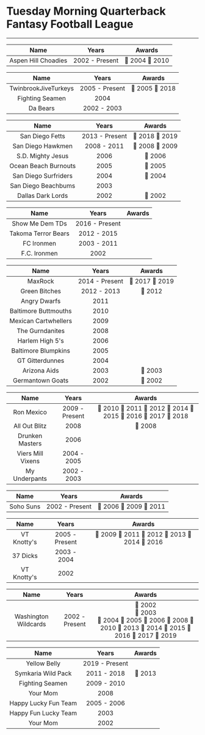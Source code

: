 # Tuesday Morning Quarterback Fantasy Football League

---

|        Name         |     Years      |            Awards             |
| :-----------------: | :------------: | :---------------------------: |
| Aspen Hill Choadies | 2002 - Present | &#x1F949; 2004 &#x1F949; 2010 |

|         Name         |     Years      |            Awards             |
| :------------------: | :------------: | :---------------------------: |
| TwinbrookJiveTurkeys | 2005 - Present | &#x1F949; 2005 &#x1F949; 2018 |
|   Fighting Seamen    |      2004      |                               |
|       Da Bears       |  2002 - 2003   |                               |

|         Name         |     Years      |            Awards             |
| :------------------: | :------------: | :---------------------------: |
|   San Diego Fetts    | 2013 - Present | &#x1F947; 2018 &#x1F947; 2019 |
|  San Diego Hawkmen   |  2008 - 2011   | &#x1F947; 2008 &#x1F948; 2009 |
|  S.D. Mighty Jesus   |      2006      |        &#x1F947; 2006         |
| Ocean Beach Burnouts |      2005      |        &#x1F948; 2005         |
| San Diego Surfriders |      2004      |        &#x1F947; 2004         |
| San Diego Beachbums  |      2003      |                               |
|  Dallas Dark Lords   |      2002      |        &#x1F947; 2002         |

|        Name         |     Years      | Awards |
| :-----------------: | :------------: | :----: |
|   Show Me Dem TDs   | 2016 - Present |        |
| Takoma Terror Bears |  2012 - 2015   |        |
|     FC Ironmen      |  2003 - 2011   |        |
|    F.C. Ironmen     |      2002      |        |

|         Name         |     Years      |            Awards             |
| :------------------: | :------------: | :---------------------------: |
|       MaxRock        | 2014 - Present | &#x1F949; 2017 &#x1F949; 2019 |
|    Green Bitches     |  2012 - 2013   |        &#x1F948; 2012         |
|     Angry Dwarfs     |      2011      |                               |
| Baltimore Buttmouths |      2010      |                               |
| Mexican Cartwhellers |      2009      |                               |
|   The Gurndanites    |      2008      |                               |
|   Harlem High 5's    |      2006      |                               |
| Baltimore Blumpkins  |      2005      |                               |
|   GT Gitterdunnes    |      2004      |                               |
|     Arizona Aids     |      2003      |        &#x1F949; 2003         |
|   Germantown Goats   |      2002      |        &#x1F949; 2002         |

|       Name        |     Years      |                                                         Awards                                                          |
| :---------------: | :------------: | :---------------------------------------------------------------------------------------------------------------------: |
|    Ron Mexico     | 2009 - Present | &#x1F948; 2010 &#x1F947; 2011 &#x1F947; 2012 &#x1F947; 2014 &#x1F948; 2015 &#x1F948; 2016 &#x1F948; 2017 &#x1F948; 2018 |
|   All Out Blitz   |      2008      |                                                     &#x1F948; 2008                                                      |
|  Drunken Masters  |      2006      |                                                                                                                         |
| Viers Mill Vixens |  2004 - 2005   |                                                                                                                         |
|   My Underpants   |  2002 - 2003   |                                                                                                                         |

|   Name    |     Years      |                    Awards                    |
| :-------: | :------------: | :------------------------------------------: |
| Soho Suns | 2002 - Present | &#x1F949; 2006 &#x1F949; 2009 &#x1F948; 2011 |

|    Name     |     Years      |                                          Awards                                           |
| :---------: | :------------: | :---------------------------------------------------------------------------------------: |
| VT Knotty's | 2005 - Present | &#x1F947; 2009 &#x1F949; 2011 &#x1F949; 2012 &#x1F948; 2013 &#x1F948; 2014 &#x1F947; 2016 |
|  37 Dicks   |  2003 - 2004   |                                                                                           |
| VT Knotty's |      2002      |                                                                                           |

|         Name         |     Years      |                                                                                                    Awards                                                                                                    |
| :------------------: | :------------: | :----------------------------------------------------------------------------------------------------------------------------------------------------------------------------------------------------------: |
| Washington Wildcards | 2002 - Present | &#x1F948; 2002 <br> &#x1F948; 2003 <br> &#x1F948; 2004 &#x1F947; 2005 &#x1F948; 2006 &#x1F949; 2008 &#x1F947; 2010 &#x1F947; 2013 &#x1F949; 2014 &#x1F947; 2015 &#x1F949; 2016 &#x1F947; 2017 &#x1F948; 2019 |

|         Name         |     Years      |     Awards     |
| :------------------: | :------------: | :------------: |
|     Yellow Belly     | 2019 - Present |                |
|  Symkaria Wild Pack  |  2011 - 2018   | &#x1F949; 2013 |
|   Fighting Seamen    |  2009 - 2010   |                |
|       Your Mom       |      2008      |                |
| Happy Lucky Fun Team |  2005 - 2006   |                |
| Happy Fun Lucky Team |      2003      |                |
|       Your Mom       |      2002      |                |
